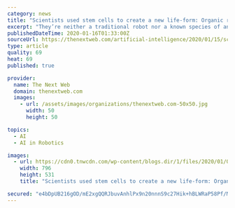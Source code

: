 ```yaml
---
category: news
title: "Scientists used stem cells to create a new life-form: Organic robots"
excerpt: "They’re neither a traditional robot nor a known species of animal. It’s a new class of artifact: a living, programmable organism. Xenobots are made using an artificial intelligence system that ..."
publishedDateTime: 2020-01-16T01:33:00Z
sourceUrl: https://thenextweb.com/artificial-intelligence/2020/01/15/scientists-used-stem-cells-to-create-a-new-life-form-organic-robots/
type: article
quality: 69
heat: 69
published: true

provider:
  name: The Next Web
  domain: thenextweb.com
  images:
    - url: /assets/images/organizations/thenextweb.com-50x50.jpg
      width: 50
      height: 50

topics:
  - AI
  - AI in Robotics

images:
  - url: https://cdn0.tnwcdn.com/wp-content/blogs.dir/1/files/2020/01/Quadruped-800x534-796x531.jpg
    width: 796
    height: 531
    title: "Scientists used stem cells to create a new life-form: Organic robots"

secured: "e4bDpUB216gOD/mE2xgQQRJbuvAnhlPx9n20nnnS9c27Hik+hBLWRaP58Pf/MK7IR0CZ1FvDVgX2Yt7HGUu8OSa6Nuylr54We2wj+IzqA96eupdOmQ/HAQbIJSQDpb9dZB2IhHSjWCNv/pLXZ9TxhJfWc/Ue4F3CD8M6Ksy2wzEynt69+qrlVGhk72J4L7DQGYoXRYShrqEr0PDNmWWFntRry74D0rs02xwHL9NUms0o1ry1FpjSXcw1dn3sFhE1lxdUY9vLxgTTfWSwWFxwrVChp6cwAO4ashWiqFTD6NGiP9mm3dFB/2mg99oB6fvJWfprosRsuI2NMKvtwSKx/w5/WGLG1u0rhIW+IMGzDoj/PY0ZLSp4JYbAfZ9kX9Am12HsNyHQ+Orr+KSixZ5XkU/ALjxjfiusV4YXb0f+ehDUb0z5SIHe2IBJilEdlB2+oEdyoc+b2q6Qp69jkwu+sA==;4b61ljIAEwoVClbaZXYz/A=="
---
```


